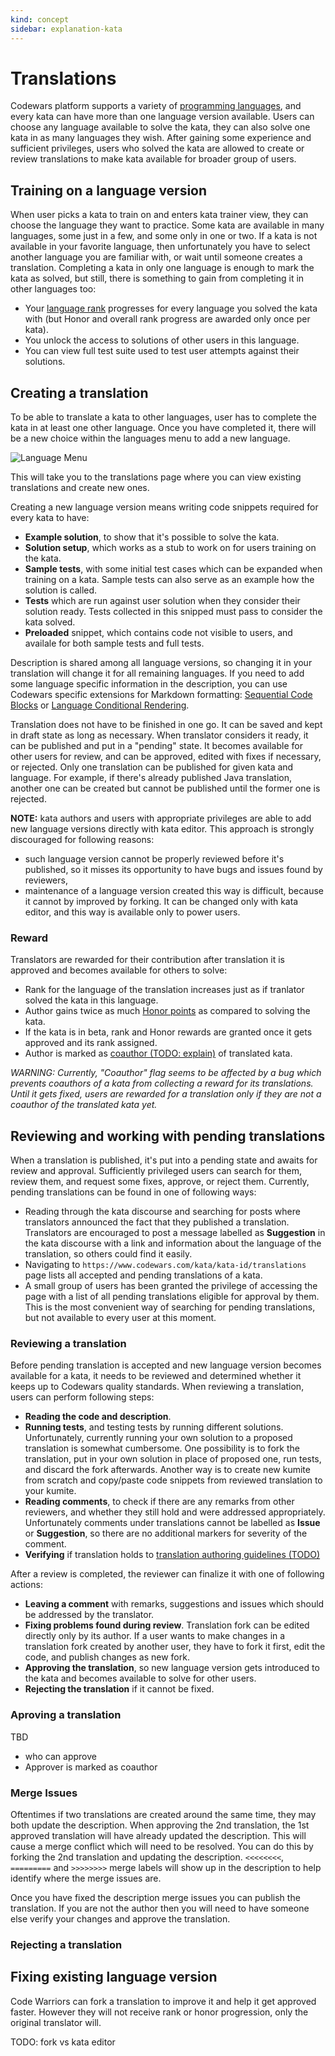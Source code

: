 ```yaml
---
kind: concept
sidebar: explanation-kata
---
```


# Translations

Codewars platform supports a variety of [programming languages](/languages/), and every kata can have more than one language version available. Users can choose any language available to solve the kata, they can also solve one kata in as many languages they wish. After gaining some experience and sufficient privileges, users who solved the kata are allowed to create or review translations to make kata available for broader group of users.

## Training on a language version

When user picks a kata to train on and enters kata trainer view, they can choose the language they want to practice. Some kata are available in many languages, some just in a few, and some only in one or two. If a kata is not available in your favorite language, then unfortunately you have to select another language you are familiar with, or wait until someone creates a translation. Completing a kata in only one language is enough to mark the kata as solved, but still, there is something to gain from completing it in other languages too:

- Your [language rank](/concepts/gamification/ranks/#user-rank-breakdown) progresses for every language you solved the kata with (but Honor and overall rank progress are awarded only once per kata).
- You unlock the access to solutions of other users in this language.
- You can view full test suite used to test user attempts against their solutions.

## Creating a translation

To be able to translate a kata to other languages, user has to complete the kata in at least one other language. Once you have completed it, there will be a new choice within the languages menu to add a new language.

![Language Menu](https://www.evernote.com/l/AAW0GaebQllDBb_YS-AfeaUiwq5PoxaDPIoB/image.png)

This will take you to the translations page where you can view existing translations and create new ones.

Creating a new language version means writing code snippets required for every kata to have:

- **Example solution**, to show that it's possible to solve the kata.
- **Solution setup**, which works as a stub to work on for users training on the kata.
- **Sample tests**, with some initial test cases which can be expanded when training on a kata. Sample tests can also serve as an example how the solution is called.
- **Tests** which are run against user solution when they consider their solution ready. Tests collected in this snipped must pass to consider the kata solved.
- **Preloaded** snippet, which contains code not visible to users, and availale for both sample tests and full tests.

Description is shared among all language versions, so changing it in your translation will change it for all remaining languages. If you need to add some language specific information in the description, you can use Codewars specific extensions for Markdown formatting: [Sequential Code Blocks](/references/markdown/extensions/#sequential-code-blocks) or [Language Conditional Rendering](/references/markdown/extensions/#conditional-rendering).

Translation does not have to be finished in one go. It can be saved and kept in draft state as long as necessary. When translator considers it ready, it can be published and put in a "pending" state. It becomes available for other users for review, and can be approved, edited with fixes if necessary, or rejected. Only one translation can be published for given kata and language. For example, if there's already published Java translation, another one can be created but cannot be published until the former one is rejected.

**NOTE:** kata authors and users with appropriate privileges are able to add new language versions directly with kata editor. This approach is strongly discouraged for following reasons:

- such language version cannot be properly reviewed before it's published, so it misses its opportunity to have bugs and issues found by reviewers,
- maintenance of a language version created this way is difficult, because it cannot by improved by forking. It can be changed only with kata editor, and this way is available only to power users.

### Reward

Translators are rewarded for their contribution after translation it is approved and becomes available for others to solve:

- Rank for the language of the translation increases just as if tranlator solved the kata in this language.
- Author gains twice as much [Honor points](/references/gamification/honor/#other) as compared to solving the kata.
- If the kata is in beta, rank and Honor rewards are granted once it gets approved and its rank assigned.
- Author is marked as [coauthor (TODO: explain)]() of translated kata.

_*WARNING:* Currently, "Coauthor" flag seems to be affected by a bug which prevents coauthors of a kata from collecting a reward for its translations. Until it gets fixed, users are rewarded for a translation only if they are not a coauthor of the translated kata yet._

## Reviewing and working with pending translations

When a translation is published, it's put into a pending state and awaits for review and approval. Sufficiently privileged users can search for them, review them, and request some fixes, approve, or reject them. Currently, pending translations can be found in one of following ways:

- Reading through the kata discourse and searching for posts where translators announced the fact that they published a translation. Translators are encouraged to post a message labelled as **Suggestion** in the kata discourse with a link and information about the language of the translation, so others could find it easily.
- Navigating to `https://www.codewars.com/kata/kata-id/translations` page lists all accepted and pending translations of a kata.
- A small group of users has been granted the privilege of accessing the page with a list of all pending translations eligible for approval by them. This is the most convenient way of searching for pending translations, but not available to every user at this moment.

### Reviewing a translation

Before pending translation is accepted and new language version becomes available for a kata, it needs to be reviewed and determined whether it keeps up to Codewars quality standards. When reviewing a translation, users can perform following steps:

- **Reading the code and description**.
- **Running tests**, and testing tests by running different solutions. Unfortunately, currently running your own solution to a proposed translation is somewhat cumbersome. One possibility is to fork the translation, put in your own solution in place of proposed one, run tests, and discard the fork afterwards. Another way is to create new kumite from scratch and copy/paste code snippets from reviewed translation to your kumite.
- **Reading comments**, to check if there are any remarks from other reviewers, and whether they still hold and were addressed appropriately. Unfortunately comments under translations cannot be labelled as **Issue** or **Suggestion**, so there are no additional markers for severity of the comment.
- **Verifying** if translation holds to [translation authoring guidelines (TODO)]()

After a review is completed, the reviewer can finalize it with one of following actions:

- **Leaving a comment** with remarks, suggestions and issues which should be addressed by the translator.
- **Fixing problems found during review**. Translation fork can be edited directly only by its author. If a user wants to make changes in a translation fork created by another user, they have to fork it first, edit the code, and publish changes as new fork.
- **Approving the translation**, so new language version gets introduced to the kata and becomes available to solve for other users.
- **Rejecting the translation** if it cannot be fixed.

### Aproving a translation

TBD

- who can approve
- Approver is marked as coauthor

### Merge Issues

Oftentimes if two translations are created around the same time, they may both update the description. When approving the 2nd translation, the 1st approved translation will have already updated the description. This will cause a merge conflict which will need to be resolved. You can do this by forking the 2nd translation and updating the description. `<<<<<<<<`, `=========` and `>>>>>>>>` merge labels will show up in the description to help identify where the merge issues are.

Once you have fixed the description merge issues you can publish the translation. If you are not the author then you will need to have someone else verify your changes and approve the translation.

### Rejecting a translation

## Fixing existing language version

Code Warriors can fork a translation to improve it and help it get approved faster. However they will not receive rank or honor progression, only the original translator will.

TODO: fork vs kata editor
